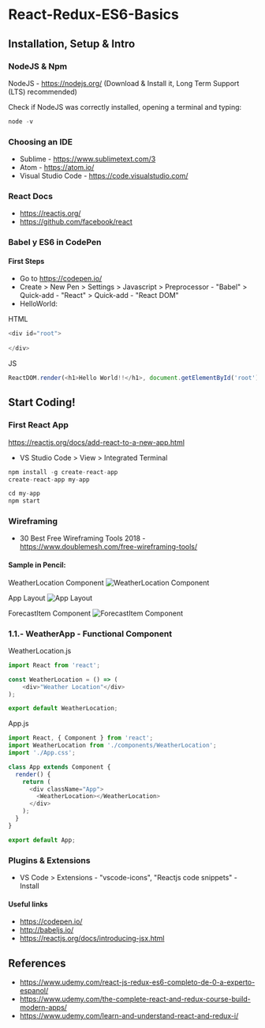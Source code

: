 # React-Redux-ES6-Basics

## Installation, Setup & Intro

### NodeJS & Npm
NodeJS - https://nodejs.org/ (Download & Install it, Long Term Support (LTS) recommended)

Check if NodeJS was correctly installed, opening a terminal and typing:
```javascript
node -v
```
### Choosing an IDE
- Sublime - https://www.sublimetext.com/3
- Atom - https://atom.io/
- Visual Studio Code - https://code.visualstudio.com/

### React Docs
- https://reactjs.org/
- https://github.com/facebook/react

### Babel y ES6 in CodePen 

#### First Steps
- Go to https://codepen.io/
- Create > New Pen > Settings > Javascript > Preprocessor - "Babel" > Quick-add - "React" > Quick-add - "React DOM"
- HelloWorld:

HTML
```javascript
<div id="root">
  
</div>
```
JS
```javascript
ReactDOM.render(<h1>Hello World!!</h1>, document.getElementById('root'));
```

## Start Coding!

### First React App
https://reactjs.org/docs/add-react-to-a-new-app.html
- VS Studio Code > View > Integrated Terminal 
```javascript
npm install -g create-react-app
create-react-app my-app

cd my-app
npm start
```

### Wireframing
- 30 Best Free Wireframing Tools 2018 - https://www.doublemesh.com/free-wireframing-tools/

#### Sample in Pencil:

WeatherLocation Component
![WeatherLocation Component](https://lh3.googleusercontent.com/pyhRr-p--K5G-jLuqVuAfKRwS3TtcaZeVtWBS4SJjXp0FYk6pgwSVi-zaEYaqyNpJS2F1XteA7AO7j7wLryj5UQbdU17nwlGfXXzP8eTaCRCpIPzw31nG5Nrq7iyGYvpjRNLF0QeivFTB3sguZGeITXfmmSzy2f7Us3041qlrRhd2_8mcyGbeqjKiLTMlqM2pwyCBEOpPt-7yqx3dwCphg3jw-2D8jP1MOh4sAYn8C9Ks2mjlrAMyOYRa5xUtARQ1IL9FieDLWr1UD0Ed2tjR5wOz-OLgM6hd7-dTM-dnRj5lK0xphpzy639oh1suSeCWflJ0vd9wALECLhMU3YMuXKMZwIXDOd_Amc6rb0MpzkD1ayuLF4NLKFGv3Ih8L30i6GUYJf2VI6pbKZM4MkLq1uXgHAIRzZLOlSV49msuuZeuom9HDhop6G45txr1JQ0QqhNUE9xbk5v99beCeDuOiTkcekjAJydJIJLbspVyNHW8o4CPiRVJlADRzMQHlKbf3rWQvmbSTXP-ovpo33ERNq_EWm5iD3HQ0CwHQjjdJMoFuV8AaSijyIj6n9hmKeM=w2462-h1746)

App Layout
![App Layout](https://lh3.googleusercontent.com/4AAYWaYNi7K5LKrx4Acn3bBdBBXhmabEie4gqCI_65POMn_y2HoMCpCOqlOH-JmbmKXq2GvYWVUr-Dp21qoKEuvriIekBGOLCkyJccqFy_oEDBXiqCd9I2bQ5xE6hnoAUkTRsPlTBOFrSKgpNChy0yJrTT9buBEoqwbk5wt8ZWhbKFQahecmViffsNYyl4edLPHQNMQANimuXuRW2jetJvHVcEFQkVVQJsogYKd4759VP8aDRAbclqo0YTZMEWl8A2ib0ceePRjlpqQI1eyq765Z3YYYQmmVUtnMtjUiktJSMpxy5c-4HKYb4BhNAgTSk_qsex9dkZDWseYTkFt6_RQb47i8HKlMABFVYZBTWBDH95cMo8Hfe_C7co0M89yqzaewcx4LHzVPb3mF9ChbOdL_Ov7YfDfzUzfTzMXQsbc1yHIz97JWexDRwRYiepI4S5j1npNPQJCkR_y2QXTX8jPMF7Nmaygp9Vm8MXaJdUdqCvSZLYlcLMdmkgDBk8uU-99jp84-D3rW4oFPTQJ1YCwFYV8XjoyptSSSKtH0G-0ZDWFI0VAmvxwNCi2joqjh=w2462-h1746)

ForecastItem Component
![ForecastItem Component](https://lh3.googleusercontent.com/KyQiwxsneZvZ1gU9eCRbZALYLEBads45i_wyAeUBdYSPNhzyu9zJ7LS8UMlp_qd_Q22RH-GlBR9jdqLIaw6J9xSzs1yxwde6K-9zUhz93KmwofJn4yJg1bFcU_rbnz6-VlV6e7FnZYRr95a-KVl9m9BIP5gMq0Wj_0mKh1LD7N4K4pdYhVgoR8vr6IZRaxy2kPA_PW6V0c1hLkVILNQNgya3Bn3HgqKXQmYoEACvmRf-5cQCdtr4WSR8eCv38Decs9e0CC1jT5uC5ter4lxhIXu5STUYfvsjapWfmO61r37qt5Iz4RMEEl1xdCyv5ERG_NtgEqR3mRgKpJzGSjE0IeRdo0Zb383IMCHGhcx2w-B7PwioG_di_-q-UTn-PxMIopkoC-zCEv1s0u7eLYVL0npRerCvHOhIEckrgR6OrpVgHux1Y4CAtCWgaQldSMd2h-3B3YmLGudjACOQIBCo0soC4HUuuJvw2cdBgAuwM7hwFsTmy6dXQdv0XY-a0pIGtwSNS_YsXh-k5QREAwYBB8921KiRBJKOlZlBY4oNLT2T2rQ0-atvPZFnuOkcg9BY=w2462-h1746)

### 1.1.- WeatherApp - Functional Component

WeatherLocation.js
```javascript
import React from 'react';

const WeatherLocation = () => (
    <div>"Weather Location"</div>
); 

export default WeatherLocation;
```

App.js
```javascript
import React, { Component } from 'react';
import WeatherLocation from './components/WeatherLocation';
import './App.css';

class App extends Component {
  render() {
    return (
      <div className="App">
        <WeatherLocation></WeatherLocation>
      </div>
    );
  }
}

export default App;
```
### Plugins & Extensions
- VS Code > Extensions - "vscode-icons", "Reactjs code snippets" - Install

#### Useful links
- https://codepen.io/
- http://babeljs.io/
- https://reactjs.org/docs/introducing-jsx.html

## References
- https://www.udemy.com/react-js-redux-es6-completo-de-0-a-experto-espanol/
- https://www.udemy.com/the-complete-react-and-redux-course-build-modern-apps/
- https://www.udemy.com/learn-and-understand-react-and-redux-i/
